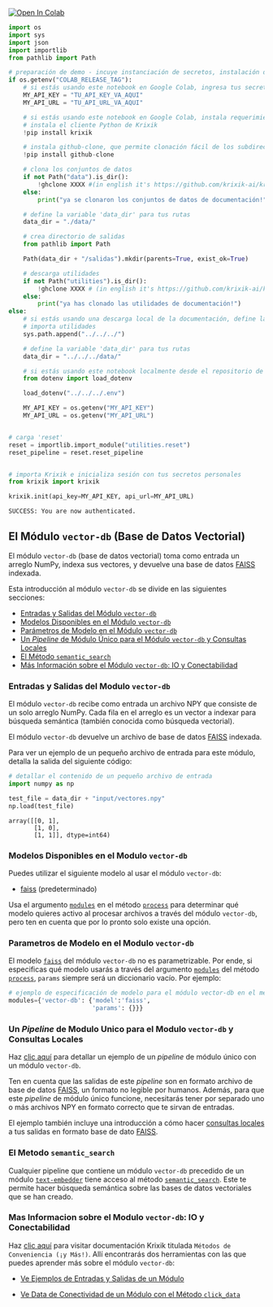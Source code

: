 <a href="https://colab.research.google.com/github/krixik-ai/krixik-docs/blob/main/docs/modules/database_modules/vector-db_module.ipynb" target="_parent"><img src="https://colab.research.google.com/assets/colab-badge.svg" alt="Open In Colab"/></a>


```python
import os
import sys
import json
import importlib
from pathlib import Path

# preparación de demo - incuye instanciación de secretos, instalación de requerimientos, y definición de rutas
if os.getenv("COLAB_RELEASE_TAG"):
    # si estás usando este notebook en Google Colab, ingresa tus secretos acá
    MY_API_KEY = "TU_API_KEY_VA_AQUI"
    MY_API_URL = "TU_API_URL_VA_AQUI"

    # si estás usando este notebook en Google Colab, instala requerimientos y descarga los subdirectorios requeridos
    # instala el cliente Python de Krixik
    !pip install krixik

    # instala github-clone, que permite clonación fácil de los subdirectorios del repositorio de documentación XXX
    !pip install github-clone

    # clona los conjuntos de datos
    if not Path("data").is_dir():
        !ghclone XXXX #(in english it's https://github.com/krixik-ai/krixik-docs/tree/main/data)
    else:
        print("ya se clonaron los conjuntos de datos de documentación!")

    # define la variable 'data_dir' para tus rutas
    data_dir = "./data/"

    # crea directorio de salidas
    from pathlib import Path

    Path(data_dir + "/salidas").mkdir(parents=True, exist_ok=True)

    # descarga utilidades
    if not Path("utilities").is_dir():
        !ghclone XXXX # (in english it's https://github.com/krixik-ai/krixik-docs/tree/main/utilities)
    else:
        print("ya has clonado las utilidades de documentación!")
else:
    # si estás usando una descarga local de la documentación, define las rutas relativas a la estructura local de la documentación
    # importa utilidades
    sys.path.append("../../../")

    # define la variable 'data_dir' para tus rutas
    data_dir = "../../../data/"

    # si estás usando este notebook localmente desde el repositorio de documentación Krixik, carga tus secretos de un archivo .env ubicado en la base del repositorio de documentación
    from dotenv import load_dotenv

    load_dotenv("../../../.env")

    MY_API_KEY = os.getenv("MY_API_KEY")
    MY_API_URL = os.getenv("MY_API_URL")


# carga 'reset'
reset = importlib.import_module("utilities.reset")
reset_pipeline = reset.reset_pipeline


# importa Krixik e inicializa sesión con tus secretos personales
from krixik import krixik

krixik.init(api_key=MY_API_KEY, api_url=MY_API_URL)
```

    SUCCESS: You are now authenticated.


## El Módulo `vector-db` (Base de Datos Vectorial)

El módulo `vector-db` (base de datos vectorial) toma como entrada un arreglo NumPy, indexa sus vectores, y devuelve una base de datos [FAISS](https://github.com/facebookresearch/faiss) indexada.

Esta introducción al módulo `vector-db` se divide en las siguientes secciones:

- [Entradas y Salidas del Módulo `vector-db`](#entradas-y-salidas-del-modulo-vector-db)
- [Modelos Disponibles en el Módulo `vector-db`](#modelos-disponibles-en-el-modulo-vector-db)
- [Parámetros de Modelo en el Módulo `vector-db`](#parametros-de-modelo-en-el-modulo-vector-db)
- [Un *Pipeline* de Módulo Único para el Módulo `vector-db` y Consultas Locales](#un-pipeline-de-modulo-unico-para-el-modulo-vector-db-y-consultas-locales)
- [El Método `semantic_search`](#el-metodo-semantic_search)
- [Más Información sobre el Módulo `vector-db`: IO y Conectabilidad](#mas-informacion-sobre-el-modulo-vector-db-io-y-conectabilidad)

### Entradas y Salidas del Modulo `vector-db`

El módulo `vector-db` recibe como entrada un archivo NPY que consiste de un solo arreglo NumPy. Cada fila en el arreglo es un vector a indexar para búsqueda semántica (también conocida como búsqueda vectorial).

El módulo `vector-db` devuelve un archivo de base de datos [FAISS](https://github.com/facebookresearch/faiss) indexada.

Para ver un ejemplo de un pequeño archivo de entrada para este módulo, detalla la salida del siguiente código:


```python
# detallar el contenido de un pequeño archivo de entrada
import numpy as np

test_file = data_dir + "input/vectores.npy"
np.load(test_file)
```




    array([[0, 1],
           [1, 0],
           [1, 1]], dtype=int64)



### Modelos Disponibles en el Modulo `vector-db`

Puedes utilizar el siguiente modelo al usar el módulo `vector-db`:

- [faiss](https://github.com/facebookresearch/faiss) (predeterminado)

Usa el argumento [`modules`](../../sistema/parametros_y_procesar_archivos_a_traves_de_pipelines/metodo_process_procesar.md#seleccion-de-modelo-por-medio-del-argumento-modules) en el método [`process`](../../sistema/parametros_y_procesar_archivos_a_traves_de_pipelines/metodo_process_procesar.md) para determinar qué modelo quieres activo al procesar archivos a través del módulo `vector-db`, pero ten en cuenta que por lo pronto solo existe una opción.

### Parametros de Modelo en el Modulo `vector-db`

El modelo [`faiss`](https://github.com/facebookresearch/faiss) del módulo `vector-db` no es parametrizable. Por ende, si especificas qué modelo usarás a través del argumento [`modules`](../../sistema/parametros_y_procesar_archivos_a_traves_de_pipelines/metodo_process_procesar.md#seleccion-de-modelo-por-medio-del-argumento-modules) del método [`process`](../../sistema/parametros_y_procesar_archivos_a_traves_de_pipelines/metodo_process_procesar.md), `params` siempre será un diccionario vacío. Por ejemplo:

```python
# ejemplo de especificación de modelo para el módulo vector-db en el método process
modules={'vector-db': {'model':'faiss',
                       'params': {}}}
```

### Un *Pipeline* de Modulo Unico para el Modulo `vector-db` y Consultas Locales

Haz [clic aquí](../../ejemplos/ejemplos_pipelines_modulo_unico/unico_vector-db_base_de_datos_vectorial.md) para detallar un ejemplo de un *pipeline* de módulo único con un módulo `vector-db`.

Ten en cuenta que las salidas de este *pipeline* son en formato archivo de base de datos [FAISS](https://github.com/facebookresearch/faiss), un formato no legible por humanos. Además, para que este *pipeline* de módulo único funcione, necesitarás tener por separado uno o más archivos NPY en formato correcto que te sirvan de entradas.

El ejemplo también incluye una introducción a cómo hacer [consultas locales](../../ejemplos/ejemplos_pipelines_modulo_unico/unico_vector-db_base_de_datos_vectorial.md#consulta-bases-de-datos-de-salida-localmente) a tus salidas en formato base de dato [FAISS](https://github.com/facebookresearch/faiss).

### El Metodo `semantic_search`

Cualquier pipeline que contiene un módulo `vector-db` precedido de un módulo [`text-embedder`](../modulos_ia/modulo_text-embedder_encaje_lexico.md) tiene acceso al método [`semantic_search`](../../sistema/metodos_de_busqueda/metodo_semantic_search_busqueda_semantica.md). Este te permite hacer búsqueda semántica sobre las bases de datos vectoriales que se han creado.

### Mas Informacion sobre el Modulo `vector-db`: IO y Conectabilidad

Haz [clic aquí](../../sistema/metodos_de_conveniencia/metodos_de_conveniencia.md) para visitar documentación Krixik titulada `Métodos de Conveniencia (¡y Más!)`. Allí encontrarás dos herramientas con las que puedes aprender más sobre el módulo `vector-db`: 

- [Ve Ejemplos de Entradas y Salidas de un Módulo](../../sistema/metodos_de_conveniencia/metodos_de_conveniencia.md#ve-ejemplos-de-entradas-y-salidas-de-un-modulo)

- [Ve Data de Conectividad de un Módulo con el Método `click_data`](../../sistema/metodos_de_conveniencia/metodos_de_conveniencia.md#ve-data-de-conectividad-de-un-modulo-con-el-metodo-click_data)
